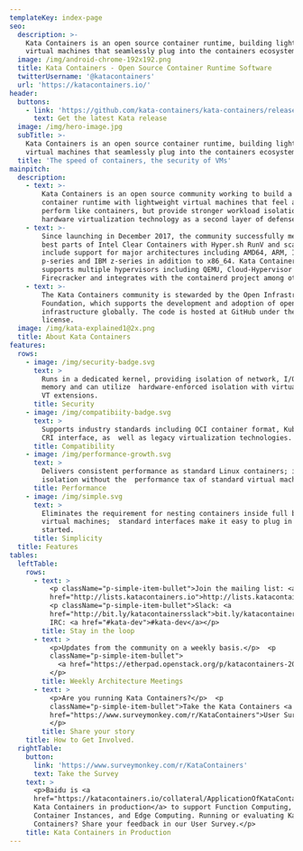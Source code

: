 ```yaml
---
templateKey: index-page
seo:
  description: >-
    Kata Containers is an open source container runtime, building lightweight
    virtual machines that seamlessly plug into the containers ecosystem.
  image: /img/android-chrome-192x192.png
  title: Kata Containers - Open Source Container Runtime Software
  twitterUsername: '@katacontainers'
  url: 'https://katacontainers.io/'
header:
  buttons:
    - link: 'https://github.com/kata-containers/kata-containers/releases'
      text: Get the latest Kata release
  image: /img/hero-image.jpg
  subTitle: >-
    Kata Containers is an open source container runtime, building lightweight 
    virtual machines that seamlessly plug into the containers ecosystem.
  title: 'The speed of containers, the security of VMs'
mainpitch:
  description:
    - text: >-
        Kata Containers is an open source community working to build a secure
        container runtime with lightweight virtual machines that feel and
        perform like containers, but provide stronger workload isolation using
        hardware virtualization technology as a second layer of defense.
    - text: >-
        Since launching in December 2017, the community successfully merged the
        best parts of Intel Clear Containers with Hyper.sh RunV and scaled to
        include support for major architectures including AMD64, ARM, IBM
        p-series and IBM z-series in addition to x86_64. Kata Containers also
        supports multiple hypervisors including QEMU, Cloud-Hypervisor and
        Firecracker and integrates with the containerd project among others.
    - text: >-
        The Kata Containers community is stewarded by the Open Infrastructure
        Foundation, which supports the development and adoption of open
        infrastructure globally. The code is hosted at GitHub under the Apache 2
        license.
  image: /img/kata-explained1@2x.png
  title: About Kata Containers
features:
  rows:
    - image: /img/security-badge.svg
      text: >
        Runs in a dedicated kernel, providing isolation of network, I/O and
        memory and can utilize  hardware-enforced isolation with virtualization
        VT extensions.
      title: Security
    - image: /img/compatibiity-badge.svg
      text: >
        Supports industry standards including OCI container format, Kubernetes
        CRI interface, as  well as legacy virtualization technologies.
      title: Compatibility
    - image: /img/performance-growth.svg
      text: >
        Delivers consistent performance as standard Linux containers; increased
        isolation without the  performance tax of standard virtual machines.
      title: Performance
    - image: /img/simple.svg
      text: >
        Eliminates the requirement for nesting containers inside full blown
        virtual machines;  standard interfaces make it easy to plug in and get
        started.
      title: Simplicity
  title: Features
tables:
  leftTable:
    rows:
      - text: >
          <p className="p-simple-item-bullet">Join the mailing list: <a
          href="http://lists.katacontainers.io">http://lists.katacontainers.io</a></p>
          <p className="p-simple-item-bullet">Slack: <a
          href="http://bit.ly/katacontainersslack">bit.ly/katacontainersslack</a> 
          IRC: <a href="#kata-dev">#kata-dev</a></p>      
        title: Stay in the loop
      - text: >
          <p>Updates from the community on a weekly basis.</p>  <p
          className="p-simple-item-bullet">
            <a href="https://etherpad.openstack.org/p/katacontainers-2019-architecture-committee-mtgs">View the Etherpad</a>
          </p>        
        title: Weekly Architecture Meetings
      - text: >
          <p>Are you running Kata Containers?</p>  <p
          className="p-simple-item-bullet">Take the Kata Containers <a
          href="https://www.surveymonkey.com/r/KataContainers">User Survey!</a>
          </p>       
        title: Share your story
    title: How to Get Involved.
  rightTable:
    button:
      link: 'https://www.surveymonkey.com/r/KataContainers'
      text: Take the Survey
    text: >
      <p>Baidu is <a
      href="https://katacontainers.io/collateral/ApplicationOfKataContainersInBaiduAICloud.pdf">running
      Kata Containers in production</a> to support Function Computing, Cloud
      Container Instances, and Edge Computing. Running or evaluating Kata
      Containers? Share your feedback in our User Survey.</p> 
    title: Kata Containers in Production
---
```



